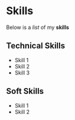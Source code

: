 # Skills

Below is a _list_ of my **skills**

## Technical Skills
- Skill 1
- Skill 2
- Skill 3

## Soft Skills
- Skill 1
- Skill 2
